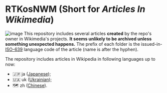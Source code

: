 # RTKosNWM (Short for *Articles In Wikimedia*)
![image](https://upload.wikimirror.net/wikipedia/commons/1/1d/Wikimedia_logo_family_complete-2013.svg)
This repository includes several articles **created** by the repo's owner in Wikimedia's projects. **It seems unlikely to be archived unless something unexpected happens.**
The prefix of each folder is the issued-in-[ISO-639](https://en.wikipedia.org/wiki/ISO_639) language code of the article (name is after the hyphen).

The repository includes articles in Wikipedia in following languages up to now:
- 🇯🇵 ja ([Japanese](https://ja.wikipedia.org));
- 🇺🇦 uk ([Ukrainian](https://uk.wikipedia.org));
- 🗺️ zh ([Chinese](https://zh.wikipedia.org)).
